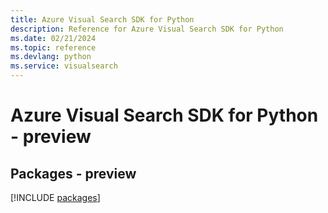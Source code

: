 ```yaml
---
title: Azure Visual Search SDK for Python
description: Reference for Azure Visual Search SDK for Python
ms.date: 02/21/2024
ms.topic: reference
ms.devlang: python
ms.service: visualsearch
---
```

# Azure Visual Search SDK for Python - preview
## Packages - preview
[!INCLUDE [packages](visual-search-index.md)]